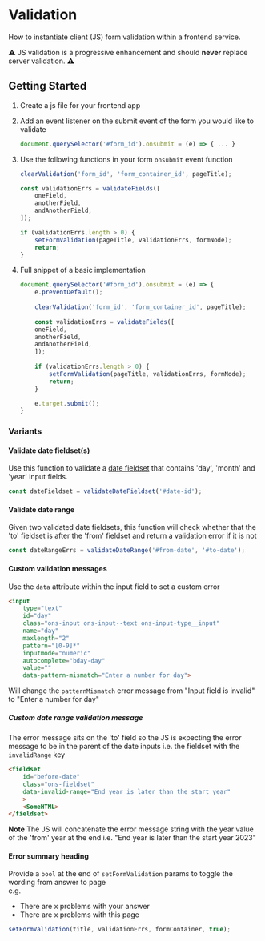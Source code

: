 # Validation

How to instantiate client (JS) form validation within a frontend service.

:warning: JS validation is a progressive enhancement and should **never** replace server validation. :warning:

## Getting Started

1. Create a js file for your frontend app
1. Add an event listener on the submit event of the form you would like to validate

    ```javascript
    document.querySelector('#form_id').onsubmit = (e) => { ... }
    ```

1. Use the following functions in your form `onsubmit` event function

    ```javascript
    clearValidation('form_id', 'form_container_id', pageTitle);
    
    const validationErrs = validateFields([
        oneField,
        anotherField,
        andAnotherField,
    ]);
    
    if (validationErrs.length > 0) {
        setFormValidation(pageTitle, validationErrs, formNode);
        return;
    }
    ```

1. Full snippet of a basic implementation

    ```javascript
    document.querySelector('#form_id').onsubmit = (e) => { 
        e.preventDefault();
        
        clearValidation('form_id', 'form_container_id', pageTitle);
        
        const validationErrs = validateFields([
        oneField,
        anotherField,
        andAnotherField,
        ]);
        
        if (validationErrs.length > 0) {
            setFormValidation(pageTitle, validationErrs, formNode);
            return;
        }

        e.target.submit();
    }
    ```

### Variants

#### Validate date fieldset(s)

Use this function to validate a [date fieldset](https://service-manual.ons.gov.uk/design-system/patterns/dates#overview) that contains 'day', 'month' and 'year' input fields.

```javascript
const dateFieldset = validateDateFieldset('#date-id');
```

#### Validate date range

Given two validated date fieldsets, this function will check whether that the 'to' fieldset is after the 'from' fieldset and return a validation error if it is not

```javascript
const dateRangeErrs = validateDateRange('#from-date', '#to-date');
```

#### Custom validation messages

Use the `data` attribute within the input field to set a custom error

```html
<input 
    type="text" 
    id="day" 
    class="ons-input ons-input--text ons-input-type__input" 
    name="day"
    maxlength="2" 
    pattern="[0-9]*" 
    inputmode="numeric" 
    autocomplete="bday-day" 
    value="" 
    data-pattern-mismatch="Enter a number for day">
```

Will change the `patternMismatch` error message from "Input field is invalid" to "Enter a number for day"

##### Custom date range validation message

The error message sits on the 'to' field so the JS is expecting the error message to be in the parent of the date inputs i.e. the fieldset with the `invalidRange` key

```html
<fieldset 
    id="before-date" 
    class="ons-fieldset" 
    data-invalid-range="End year is later than the start year"
    >
    <SomeHTML>
</fieldset>
```

**Note** The JS will concatenate the error message string with the year value of the 'from' year at the end i.e. "End year is later than the start year 2023"

#### Error summary heading

Provide a `bool` at the end of `setFormValidation` params to toggle the wording from answer to page
</br>
e.g.
</br>

- There are x problems with your answer
- There are x problems with this page

```javascript
setFormValidation(title, validationErrs, formContainer, true);
```
